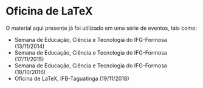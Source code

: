 # Oficina de LaTeX

O material aqui presente já foi utilizado em uma série de eventos, tais como:
- Semana de Educação, Ciência e Tecnologia do IFG-Formosa (13/11/2014)
- Semana de Educação, Ciência e Tecnologia do IFG-Formosa (17/11/2015)
- Semana de Educação, Ciência e Tecnologia do IFG-Formosa (18/10/2016)
- Oficina de LaTeX, IFB-Taguatinga (19/11/2018)